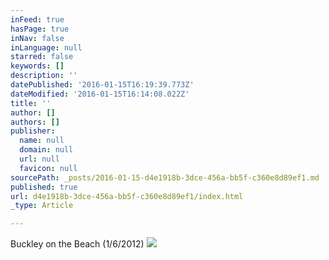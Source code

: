 ```yaml
---
inFeed: true
hasPage: true
inNav: false
inLanguage: null
starred: false
keywords: []
description: ''
datePublished: '2016-01-15T16:19:39.773Z'
dateModified: '2016-01-15T16:14:08.022Z'
title: ''
author: []
authors: []
publisher:
  name: null
  domain: null
  url: null
  favicon: null
sourcePath: _posts/2016-01-15-d4e1918b-3dce-456a-bb5f-c360e8d89ef1.md
published: true
url: d4e1918b-3dce-456a-bb5f-c360e8d89ef1/index.html
_type: Article

---
```

Buckley on the Beach (1/6/2012)
![](https://the-grid-user-content.s3-us-west-2.amazonaws.com/cfb71395-9df7-4910-b89f-0d89f9f828b1.jpg)
